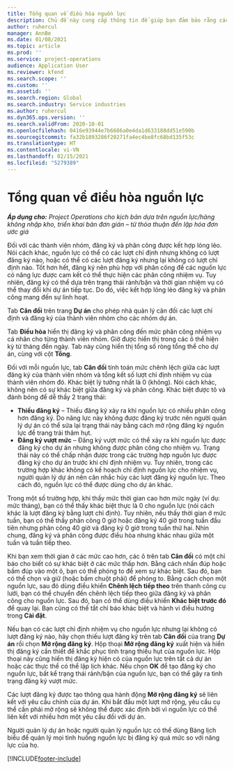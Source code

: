 ```yaml
---
title: Tổng quan về điều hòa nguồn lực
description: Chủ đề này cung cấp thông tin để giúp bạn đảm bảo rằng các lượt đăng ký và chỉ định nguồn lực của dự án thống nhất với nhau.
author: ruhercul
manager: AnnBe
ms.date: 01/08/2021
ms.topic: article
ms.prod: ''
ms.service: project-operations
audience: Application User
ms.reviewer: kfend
ms.search.scope: ''
ms.custom: ''
ms.assetid: ''
ms.search.region: Global
ms.search.industry: Service industries
ms.author: ruhercul
ms.dyn365.ops.version: ''
ms.search.validFrom: 2020-10-01
ms.openlocfilehash: 0416e93944e7b6686a0e4da1d633188dd51e590b
ms.sourcegitcommit: fa32b1893286f20271fa4ec4be8fc68bd135f53c
ms.translationtype: HT
ms.contentlocale: vi-VN
ms.lasthandoff: 02/15/2021
ms.locfileid: "5279389"
---
```

# <a name="resource-reconciliation-overview"></a>Tổng quan về điều hòa nguồn lực

_**Áp dụng cho:** Project Operations cho kịch bản dựa trên nguồn lực/hàng không nhập kho, triển khai bản đơn giản – từ thỏa thuận đến lập hóa đơn ước giá_

Đối với các thành viên nhóm, đăng ký và phân công được kết hợp lỏng lẻo. Nói cách khác, nguồn lực có thể có các lượt chỉ định nhưng không có lượt đăng ký nào, hoặc có thể có các lượt đăng ký nhưng lại không có lượt chỉ định nào. Tốt hơn hết, đăng ký nên phù hợp với phân công để các nguồn lực có năng lực được cam kết có thể thực hiện các phân công nhiệm vụ. Tuy nhiên, đăng ký có thể dựa trên trạng thái rảnh/bận và thời gian nhiệm vụ có thể thay đổi khi dự án tiếp tục. Do đó, việc kết hợp lỏng lẻo đăng ký và phân công mang đến sự linh hoạt.

Tab **Cân đối** trên trang **Dự án** cho phép nhà quản lý cân đối các lượt chỉ định và đăng ký của thành viên nhóm cho các nhóm dự án.

Tab **Điều hòa** hiển thị đăng ký và phân công đến mức phân công nhiệm vụ cá nhân cho từng thành viên nhóm. Giờ được hiển thị trong các ô thể hiện kỳ từ tháng đến ngày. Tab này cũng hiển thị tổng số ròng tổng thể cho dự án, cùng với cột **Tổng**.

Đối với mỗi nguồn lực, tab **Cân đối** tính toán mức chênh lệch giữa các lượt đăng ký của thành viên nhóm và tổng kết số lượt chỉ định nhiệm vụ của thành viên nhóm đó. Khác biệt lý tưởng nhất là 0 (không). Nói cách khác, không nên có sự khác biệt giữa đăng ký và phân công. Khác biệt được tô và đánh bóng để dễ thấy 2 trạng thái:

- **Thiếu đăng ký** – Thiếu đăng ký xảy ra khi nguồn lực có nhiều phân công hơn đăng ký. Do năng lực này không được đăng ký trước nên người quản lý dự án có thể sửa lại trạng thái này bằng cách mở rộng đăng ký nguồn lực để trang trải thâm hụt.
- **Đăng ký vượt mức** – Đăng ký vượt mức có thể xảy ra khi nguồn lực được đăng ký cho dự án nhưng không được phân công cho nhiệm vụ. Trạng thái này có thể chấp nhận được trong các trường hợp nguồn lực được đăng ký cho dự án trước khi chỉ định nhiệm vụ. Tuy nhiên, trong các trường hợp khác không có kế hoạch chỉ định nguồn lực cho nhiệm vụ, người quản lý dự án nên cân nhắc hủy các lượt đăng ký nguồn lực. Theo cách đó, nguồn lực có thể được dùng cho dự án khác.

Trong một số trường hợp, khi thấy mức thời gian cao hơn mức ngày (ví dụ: mức tháng), bạn có thể thấy khác biệt thực là 0 cho nguồn lực (nói cách khác là lượt đăng ký bằng lượt chỉ định). Tuy nhiên, nếu thấy thời gian ở mức tuần, bạn có thể thấy phân công 0 giờ hoặc đăng ký 40 giờ trong tuần đầu tiên nhưng phân công 40 giờ và đăng ký 0 giờ trong tuần thứ hai. Nhìn chung, đăng ký và phân công được điều hòa nhưng khác nhau giữa một tuần và tuần tiếp theo.

Khi bạn xem thời gian ở các mức cao hơn, các ô trên tab **Cân đối** có một chỉ báo cho biết có sự khác biệt ở các mức thấp hơn. Bằng cách nhấn đúp hoặc bấm đúp vào một ô, bạn có thể phóng to để xem sự khác biệt. Sau đó, bạn có thể chọn và giữ (hoặc bấm chuột phải) để phóng to. Bằng cách chọn một nguồn lực, sau đó dùng điều khiển **Chênh lệch tiếp theo** trên thanh công cụ lưới, bạn có thể chuyển đến chênh lệch tiếp theo giữa đăng ký và phân công cho nguồn lực. Sau đó, bạn có thể dùng điều khiển **Khác biệt trước đó** để quay lại. Bạn cũng có thể tắt chỉ báo khác biệt và hành vi điều hướng trong **Cài đặt**.

Nếu bạn có các lượt chỉ định nhiệm vụ cho nguồn lực nhưng lại không có lượt đăng ký nào, hãy chọn thiếu lượt đăng ký trên tab **Cân đối** của trang **Dự án** rồi chọn **Mở rộng đăng ký**. Hộp thoại **Mở rộng đăng ký** xuất hiện và hiển thị đăng ký cần thiết để khắc phục tình trạng thiếu hụt của nguồn lực. Hộp thoại này cũng hiển thị đăng ký hiện có của nguồn lực trên tất cả dự án hoặc các thực thể có thể lập lịch khác. Nếu chọn **OK** để tạo đăng ký cho nguồn lực, bất kể trạng thái rảnh/bận của nguồn lực, bạn có thể gây ra tình trạng đăng ký vượt mức.

Các lượt đăng ký được tạo thông qua hành động **Mở rộng đăng ký** sẽ liên kết với yêu cầu chính của dự án. Khi bắt đầu một lượt mở rộng, yêu cầu cụ thể cần phải mở rộng sẽ không thể được xác định bởi vì nguồn lực có thể liên kết với nhiều hơn một yêu cầu đối với dự án.

Người quản lý dự án hoặc người quản lý nguồn lực có thể dùng Bảng lịch biểu để quản lý mọi tình huống nguồn lực bị đăng ký quá mức so với năng lực của họ.


[!INCLUDE[footer-include](../includes/footer-banner.md)]
